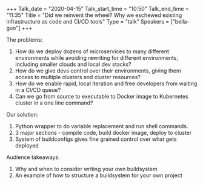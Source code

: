 +++
Talk_date = "2020-04-15"
Talk_start_time = "10:50"
Talk_end_time = "11:35"
Title = "Did we reinvent the wheel? Why we eschewed existing infrastructure as code and CI/CD tools"
Type = "talk"
Speakers = ["bella-guo"]
+++

The problems:

1. How do we deploy dozens of microservices to many different environments while avoiding rewriting for different environments, including smaller clouds and local dev stacks?
2. How do we give devs control over their environments, giving them access to multiple clusters and cluster resources?
3. How do we enable rapid, local iteration and free developers from waiting in a CI/CD queue?
4. Can we go from source to executable to Docker image to Kubernetes cluster in a one line command?

Our solution:

1. Python wrapper to do variable replacement and run shell commands.
2. 3 major sections - compile code, build docker image, deploy to cluster
3. System of buildconfigs gives fine grained control over what gets deployed

Audience takeaways:

1. Why and when to consider writing your own buildsystem
2. An example of how to structure a buildsystem for your own project
